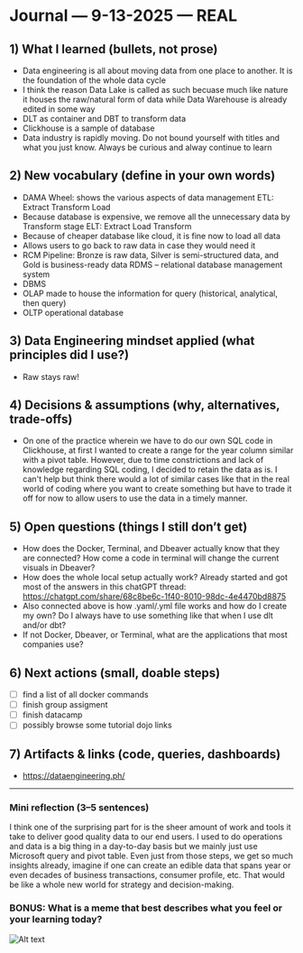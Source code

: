 # Journal — 9-13-2025 — REAL

## 1) What I learned (bullets, not prose)
- Data engineering is all about moving data from one place to another. It is the foundation of the whole data cycle
- I think the reason Data Lake is called as such becuase much like nature it houses the raw/natural form of data while Data Warehouse is already edited in some way
- DLT as container and DBT to transform data
- Clickhouse is a sample of database
- Data industry is rapidly moving. Do not bound yourself with titles and what you just know. Always be curious and alway continue to learn

## 2) New vocabulary (define in your own words)
- DAMA Wheel: shows the various aspects of data management
ETL: Extract Transform Load
-	Because database is expensive, we remove all the unnecessary data by Transform stage
ELT: Extract Load Transform
-	Because of cheaper database like cloud, it is fine now to load all data
-	Allows users to go back to raw data in case they would need it
- RCM Pipeline: Bronze is raw data, Silver is semi-structured data, and Gold is business-ready data
RDMS – relational database management system
-	DBMS 
-	OLAP made to house the information for query (historical, analytical, then query)
-	OLTP operational database

## 3) Data Engineering mindset applied (what principles did I use?)
- Raw stays raw!

## 4) Decisions & assumptions (why, alternatives, trade-offs)
- On one of the practice wherein we have to do our own SQL code in Clickhouse, at first I wanted to create a range for the year column similar with a pivot table. However, due to time constrictions and lack of knowledge regarding SQL coding, I decided to retain the data as is. I can't help but think there would a lot of similar cases like that in the real world of coding where you want to create something but have to trade it off for now to allow users to use the data in a timely manner.

## 5) Open questions (things I still don’t get)
- How does the Docker, Terminal, and Dbeaver actually know that they are connected? How come a code in terminal will change the current visuals in Dbeaver?
- How does the whole local setup actually work? Already started and got most of the answers in this chatGPT thread: https://chatgpt.com/share/68c8be6c-1f40-8010-98dc-4e4470bd8875
- Also connected above is how .yaml/.yml file works and how do I create my own? Do I always have to use something like that when I use dlt and/or dbt?
- If not Docker, Dbeaver, or Terminal, what are the applications that most companies use?

## 6) Next actions (small, doable steps)
- [ ] find a list of all docker commands
- [ ] finish group assigment
- [ ] finish datacamp
- [ ] possibly browse some tutorial dojo links

## 7) Artifacts & links (code, queries, dashboards)
- https://dataengineering.ph/

---

### Mini reflection (3–5 sentences)
I think one of the surprising part for is the sheer amount of work and tools it take to deliver good quality data to our end users. I used to do operations and data is a big thing in a day-to-day basis but we mainly just use Microsoft query and pivot table. Even just from those steps, we get so much insights already, imagine if one can create an edible data that spans year or even decades of business transactions, consumer profile, etc. That would be like a whole new world for strategy and decision-making.


### BONUS: What is a meme that best describes what you feel or your learning today?

![Alt text](../assets/BlogBanner9-1708194729796.png.avif)
